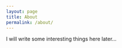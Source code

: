```yaml
---
layout: page
title: About
permalink: /about/
---
```


I will write some interesting things here later... 

